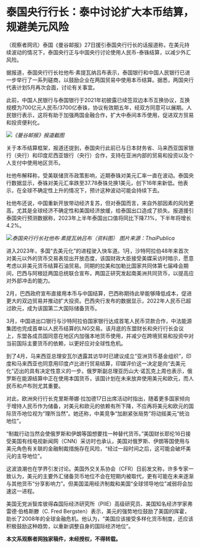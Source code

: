 # 泰国央行行长：泰中讨论扩大本币结算，规避美元风险

（观察者网讯）泰国《曼谷邮报》27日援引泰国央行行长的话报道称，在美元持续波动的情况下，泰国央行正与中国央行讨论使用人民币-泰铢结算，以减少外汇风险。

据报道，泰国央行行长社他布·素提瓦纳吕布表示，泰国银行和中国人民银行已进一步举行了一系列磋商，以鼓励企业在两国贸易中使用本币结算。据悉，两国央行代表计划5月再次会面，讨论有关事宜。

此前，中国人民银行与泰国银行于2021年初披露已续签双边本币互换协议，互换规模为700亿元人民币/3700亿泰铢，协议有效期五年，经双方同意可以展期。人民银行表示，这将有助于加强两国金融合作，扩大中泰间本币使用，促进双方贸易和投资便利化。

![](https://inews.gtimg.com/newsapp_bt/0/15785555733/1000)_《曼谷邮报》报道截图_

关于本币结算框架，报道还提到，泰国央行此前已与日本财务省、马来西亚国家银行（央行）和印度尼西亚银行（央行）合作，支持在亚洲内部的贸易和投资以及个人支付中使用地区货币。

社他布解释称，受美联储货币政策影响，近期泰铢对美元汇率一直在波动。泰国央行数据显示，泰铢对美元汇率跌至37.78泰铢兑换1美元，创下16年来新低。他表示，在全球不确定性上升的情况下，预计这种波动可能会持续下去。

社他布还说，中国重新开放带动经济复苏，但对泰国而言，来自外部因素的风险更高，尤其是全球经济不确定性和美国经济放缓，给泰国出口造成了损失。报道援引泰国央行预测数据称，2023年上半年泰国出口值将同比下降7.1%，下半年将增长4.2%。

![](https://inews.gtimg.com/newsapp_bt/0/15785555734/1000)_泰国央行行长社他布·素提瓦纳吕布（资料图）
图片来源：ThaiPublica_

进入2023年，多国“去美元化”的进程驶入快车道。1月，沙特阿拉伯48年来首次对美元以外的货币交易表现出开放态度，该国财政大臣接受美媒采访时暗示，愿意考虑以非美元货币结算石油贸易。同期的拉美和加勒比国家共同体第七届峰会期间，巴西与阿根廷两国总统联合宣布，两国正研究发起南美洲共同货币，以提高应对外部冲击的能力。

2月，巴西政府宣布直接用本币与中国结算，巴西称期待此举能够降低成本，促进更大的双边贸易并推动扩大投资。巴西央行发布的数据显示，2022年人民币已超过欧元，成为该国第二大国际储备货币。

3月，中国进出口银行与沙特阿拉伯国家银行达成首笔人民币贷款合作，中法能源集团也完成首单以人民币结算的LNG交易。该月底的东盟财长和央行行长会议上，东盟各成员国同意在地区内加强本地货币使用，并减少在跨境贸易和投资中对当前国际主要货币的依赖，以更好应对全球性危机。

到了4月，马来西亚总理安瓦尔透露其访华时已建议成立“亚洲货币基金组织”，印度和马来西亚也同意用印度卢比进行贸易结算，印媒评价这一决定是向“去美元化”迈出的具有决定性意义的一步。俄罗斯副总理亚历山大·诺瓦克上周也表示，俄罗斯在能源结算中正在使用本国货币，该国计划在未来放弃使用美元和欧元，而人民币和卢布则尤其重要。

对此，欧洲央行行长克里斯蒂娜·拉加德17日出席活动时指出，随着更多国家倾向于增持人民币作为储备，对美元和欧元的依赖有所下降，不应再将美元和欧元的国际货币地位视为“理所当然”。她还称，中美竞争“加剧紧张局势”将动摇美元“统治地位”。

“制裁行动当然会使俄罗斯和伊朗等国想要找一种替代货币。”美国财长耶伦16日接受美国有线电视新闻网（CNN）采访时也承认，美国对俄罗斯、伊朗等国使用与美元角色有关联的金融制裁措施存在风险，“经过一段时间之后，这可能会破坏美元的主导地位”。

这波浪潮也在学界引发讨论。美国外交关系协会（CFR）日前发文称，许多专家一致认为，美元的主要外汇储备货币地位不会在短期内被取代，更有可能在未来逐渐与其他货币“分享影响力”。但美国滥用经济制裁和美国“全球领导地位”减弱将会加速这一进程。

美国无党派智库彼得森国际经济研究所（PIIE）高级研究员、美国知名经济学家弗雷德·伯格斯滕（C. Fred
Bergsten）表示，美元的强势地位鼓励了美国的挥霍，助长了2008年的全球金融危机。他认为，“美国应该接受多样化货币制度，还应该积极鼓励这种趋势，以重新调整自身的国际经济地位”。

**本文系观察者网独家稿件，未经授权，不得转载。**


